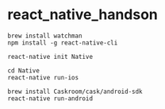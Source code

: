 # react_native_handson

```
brew install watchman
npm install -g react-native-cli

react-native init Native

cd Native
react-native run-ios

brew install Caskroom/cask/android-sdk
react-native run-android
```
